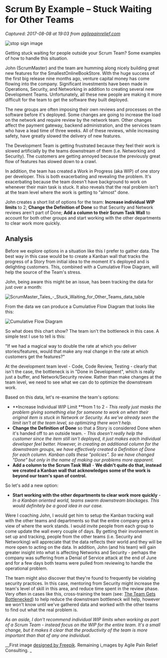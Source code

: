 # Scrum By Example – Stuck Waiting for Other Teams

_Captured: 2017-08-08 at 19:03 from [agilepainrelief.com](https://agilepainrelief.com/notesfromatooluser/2014/08/scrummaster-tales-stuck-waiting-for-other-teams.html#.WYnutaCbGaN)_

![stop sign image](https://3hppfzjby0g1sxwjng1f4h1c-wpengine.netdna-ssl.com/wp-content/uploads/2014/08/stop-sign.jpg)

Getting stuck waiting for people outside your Scrum Team? Some examples of how to handle this situation.

John (ScrumMaster) and the team are humming along nicely building great new features for the SmallestOnlineBookStore. With the huge success of the first big release nine months ago, venture capital money has come flowing into the company. Significant investments have been made in Operations, Security, and Networking in addition to creating several new Development Teams. Unfortunately, all these new people are making it more difficult for the team to get the software they built deployed.

The new groups are often imposing their own reviews and processes on the software before it's deployed. Some changes are going to increase the load on the network and require review by the network team. Other changes affect the payment gateway, backend administration, and the services team who have a lead time of three weeks. All of these reviews, while increasing safety, have greatly slowed the delivery of new features.

The Development Team is getting frustrated because they feel their work is slowed artificially by the teams downstream of them (i.e. Networking and Security). The customers are getting annoyed because the previously great flow of features has slowed down to a crawl.

In addition, the team has created a Work in Progress (aka WIP) of one story per developer. This is both exacerbating and revealing the problem. It's exacerbating because the team doesn't have background to work on whenever their main task is stuck. It also reveals that the real problem isn't at the team level where the work is getting to "almost" done.

John creates a short list of options for the team: **Increase individual WIP limits** to 2; **Change the Definition of Done** so that Security and Network reviews aren't part of Done; **Add a column to their Scrum Task Wall** to account for both other groups and start working with the other departments to clear work more quickly.

## Analysis

Before we explore options in a situation like this I prefer to gather data. The best way in this case would be to create a Kanban wall that tracks the progress of a Story from initial idea to the moment it's deployed and is delighting customers. This, combined with a Cumulative Flow Diagram, will help the source of the Team's stress.

John, being aware this might be an issue, has been tracking the data for just over a month:

![ScrumMaster_Tales_-_Stuck_Waiting_for_Other_Teams_data_table](https://3hppfzjby0g1sxwjng1f4h1c-wpengine.netdna-ssl.com/wp-content/uploads/2014/08/ScrumMaster_Tales_-_Stuck_Waiting_for_Other_Teams_data_table.jpg)

From the data we can produce a Cumulative Flow Diagram that looks like this:

![Cumulative Flow Diagram ](https://3hppfzjby0g1sxwjng1f4h1c-wpengine.netdna-ssl.com/wp-content/uploads/2014/08/ScrumMaster_Tales_-_Stuck_Waiting_for_Other_Teams_CFD_chart.jpg)

So what does this chart show? The team isn't the bottleneck in this case. A simple test I use to tell is this:

"If we had a magical way to double the rate at which you deliver stories/features, would that make any real change in the rate at which customers get the features?"

At the development team level - Code, Code Review, Testing - clearly that isn't the case, the bottleneck is in "Done in Development", which is really just a buffer, and Network/Security review. Rather than make changes at the team level, we need to see what we can do to optimize the downstream work.

Based on this data, let's re-examine the team's options:

  * **Increase Individual WIP Limit **from 1 to 2 - _This really just masks the problem giving something else for someone to work on when their original item is stuck in Network or Security. As we've already seen the limit isn't at the team level, so optimizing there won't help._
  * **Change the Definition of Done** so that a Story is considered Done when it's handed off to an outside team. - _This doesn't really help the customer since the item still isn't deployed, it just makes each individual developer feel better. However, in creating an additional column for the downstream groups, we have effectively created a Definition of Done for each column. Kanban calls these "policies". So we have changed "Done" but only in the name of making our problems more apparent._
  * **Add a column to the Scrum Task Wall** - __We didn't quite do that, instead we created a Kanban wall that acknowledges some of the work is beyond our team's span of control.__

So let's add a new option:

  * **Start working with the other departments to clear work more quickly** - _In a Kanban oriented world, teams swarm downstream blockages. This would definitely be a good idea in our case._

Were I coaching John, I would get him to setup the Kanban tracking wall with the other teams and departments so that the entire company gets a view of where the work stands. I would invite people from each group to come update the wall every couple of days. By getting their involvement in set up and tracking, people from the other teams (i.e. Security and Networking) will appreciate that the data reflects their world and they will be more open to acting on the data. In addition, John (and his team) will gain greater insight into what is affecting Networks and Security - perhaps the company was suffering from a Denial of Service attack at the end of June and for a few days both teams were pulled from reviewing to handle the operational problem.

The team might also discover that they're found to frequently be violating security practices. In this case, mentoring from Security might increase the team's level of skill in this area, and reduce time spent in the review phase. Very often in cases like this, cross-training the team (see: [The Team Gets Bottlenecked](http://agilepainrelief.com/notesfromatooluser/2012/02/scrummaster-talesthe-team-gets-bottlenecked.html)) to help reduce the downstream bottleneck will help, however we won't know until we've gathered data and worked with the other teams to find out what the real problem is.

_As an aside, I don't recommend individual WIP limits when working as part of a Scrum Team - instead focus on the WIP for the entire team. It's a small change, but it makes it clear that the productivity of the team is more important than that of any one individual._

__First image [designed by Freepik](http://www.freepik.com). Remaining i_mages by Agile Pain Relief Consulting. _
